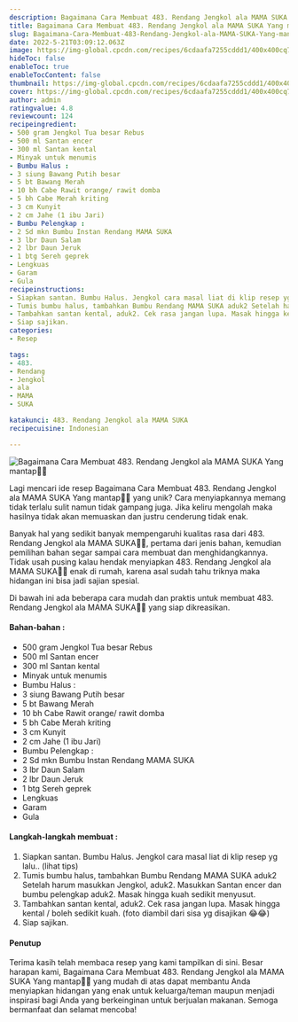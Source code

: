 ```yaml
---
description: Bagaimana Cara Membuat 483. Rendang Jengkol ala MAMA SUKA Yang mantap"
title: Bagaimana Cara Membuat 483. Rendang Jengkol ala MAMA SUKA Yang mantap
slug: Bagaimana-Cara-Membuat-483-Rendang-Jengkol-ala-MAMA-SUKA-Yang-mantap
date: 2022-5-21T03:09:12.063Z
image: https://img-global.cpcdn.com/recipes/6cdaafa7255cddd1/400x400cq70/photo.jpg
hideToc: false
enableToc: true
enableTocContent: false
thumbnail: https://img-global.cpcdn.com/recipes/6cdaafa7255cddd1/400x400cq70/photo.jpg
cover: https://img-global.cpcdn.com/recipes/6cdaafa7255cddd1/400x400cq70/photo.jpg
author: admin
ratingvalue: 4.8
reviewcount: 124
recipeingredient:
- 500 gram Jengkol Tua besar Rebus
- 500 ml Santan encer
- 300 ml Santan kental
- Minyak untuk menumis
- Bumbu Halus :
- 3 siung Bawang Putih besar
- 5 bt Bawang Merah
- 10 bh Cabe Rawit orange/ rawit domba
- 5 bh Cabe Merah kriting
- 3 cm Kunyit
- 2 cm Jahe (1 ibu Jari)
- Bumbu Pelengkap :
- 2 Sd mkn Bumbu Instan Rendang MAMA SUKA
- 3 lbr Daun Salam
- 2 lbr Daun Jeruk
- 1 btg Sereh geprek
- Lengkuas
- Garam
- Gula
recipeinstructions:
- Siapkan santan. Bumbu Halus. Jengkol cara masal liat di klip resep yg lalu.. (lihat tips)
- Tumis bumbu halus, tambahkan Bumbu Rendang MAMA SUKA aduk2 Setelah harum masukkan Jengkol, aduk2. Masukkan Santan encer dan bumbu pelengkap aduk2. Masak hingga kuah sedikit menyusut.
- Tambahkan santan kental, aduk2. Cek rasa jangan lupa. Masak hingga kental / boleh sedikit kuah. (foto diambil dari sisa yg disajikan 😂😂)
- Siap sajikan.
categories:
- Resep

tags:
- 483.
- Rendang
- Jengkol
- ala
- MAMA
- SUKA

katakunci: 483. Rendang Jengkol ala MAMA SUKA
recipecuisine: Indonesian

---
```


![Bagaimana Cara Membuat 483. Rendang Jengkol ala MAMA SUKA Yang mantap👩‍🍳](https://img-global.cpcdn.com/recipes/6cdaafa7255cddd1/400x400cq70/photo.jpg)

Lagi mencari ide resep Bagaimana Cara Membuat 483. Rendang Jengkol ala MAMA SUKA Yang mantap👩‍🍳 yang unik? Cara menyiapkannya memang tidak terlalu sulit namun tidak gampang juga. Jika keliru mengolah maka hasilnya tidak akan memuaskan dan justru cenderung tidak enak.

Banyak hal yang sedikit banyak mempengaruhi kualitas rasa dari 483. Rendang Jengkol ala MAMA SUKA👩‍🍳, pertama dari jenis bahan, kemudian pemilihan bahan segar sampai cara membuat dan menghidangkannya. Tidak usah pusing kalau hendak menyiapkan 483. Rendang Jengkol ala MAMA SUKA👩‍🍳 enak di rumah, karena asal sudah tahu triknya maka hidangan ini bisa jadi sajian spesial.

Di bawah ini ada beberapa cara mudah dan praktis untuk membuat 483. Rendang Jengkol ala MAMA SUKA👩‍🍳 yang siap dikreasikan.

<!--inarticleads1-->

#### Bahan-bahan :

- 500 gram Jengkol Tua besar Rebus
- 500 ml Santan encer
- 300 ml Santan kental
- Minyak untuk menumis
- Bumbu Halus :
- 3 siung Bawang Putih besar
- 5 bt Bawang Merah
- 10 bh Cabe Rawit orange/ rawit domba
- 5 bh Cabe Merah kriting
- 3 cm Kunyit
- 2 cm Jahe (1 ibu Jari)
- Bumbu Pelengkap :
- 2 Sd mkn Bumbu Instan Rendang MAMA SUKA
- 3 lbr Daun Salam
- 2 lbr Daun Jeruk
- 1 btg Sereh geprek
- Lengkuas
- Garam
- Gula

<!--inarticleads2-->

#### Langkah-langkah membuat :

1. Siapkan santan. Bumbu Halus. Jengkol cara masal liat di klip resep yg lalu.. (lihat tips)
1. Tumis bumbu halus, tambahkan Bumbu Rendang MAMA SUKA aduk2 Setelah harum masukkan Jengkol, aduk2. Masukkan Santan encer dan bumbu pelengkap aduk2. Masak hingga kuah sedikit menyusut.
1. Tambahkan santan kental, aduk2. Cek rasa jangan lupa. Masak hingga kental / boleh sedikit kuah. (foto diambil dari sisa yg disajikan 😂😂)
1. Siap sajikan.

#### Penutup

Terima kasih telah membaca resep yang kami tampilkan di sini. Besar harapan kami, Bagaimana Cara Membuat 483. Rendang Jengkol ala MAMA SUKA Yang mantap👩‍🍳 yang mudah di atas dapat membantu Anda menyiapkan hidangan yang enak untuk keluarga/teman maupun menjadi inspirasi bagi Anda yang berkeinginan untuk berjualan makanan. Semoga bermanfaat dan selamat mencoba!